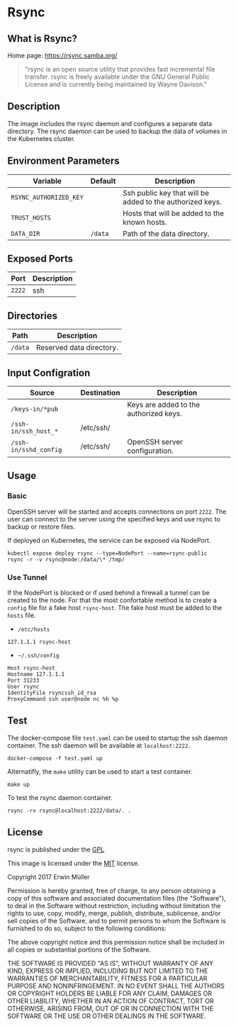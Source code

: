 # Rsync

## What is Rsync?

Home page: https://rsync.samba.org/

> "rsync is an open source utility that provides fast incremental file transfer. rsync is freely available under the GNU General Public License and is currently being maintained by Wayne Davison."

## Description

The image includes the rsync daemon and configures a separate data directory. The rsync daemon can be used to backup the data of volumes in the Kubernetes cluster.

## Environment Parameters

| Variable | Default | Description |
| ------------- | ------------- | ----- |
| `RSYNC_AUTHORIZED_KEY` | | Ssh public key that will be added to the authorized keys. |
| `TRUST_HOSTS` | | Hosts that will be added to the known hosts. |
| `DATA_DIR` | `/data` | Path of the data directory. |

## Exposed Ports

| Port | Description |
| ----- | ----- |
| `2222`  | ssh |

## Directories

| Path | Description |
| ------------- | ----- |
| `/data` | Reserved data directory. |

## Input Configration

| Source | Destination | Description |
| ------------- | ------------- | ----- |
| `/keys-in/*pub` |  | Keys are added to the authorized keys. |
| `/ssh-in/ssh_host_*` | /etc/ssh/ |  |
| `/ssh-in/sshd_config` | /etc/ssh/ | OpenSSH server configuration. |

## Usage

### Basic

OpenSSH server will be started and accepts connections on port `2222`. The user can connect to the server using the specified keys and use rsync to backup or restore files.

If deployed on Kubernetes, the service can be exposed via NodePort.

```
kubectl expose deploy rsync --type=NodePort --name=rsync-public
rsync -r -v rsync@node:/data/\* /tmp/
```

### Use Tunnel

If the NodePort is blocked or if used behind a firewall a tunnel can be created to the node. For that the most confortable method is to create a `config` file for a fake host `rsync-host`. The fake host must be added to the `hosts` file.

* `/etc/hosts`

```
127.1.1.1 rsync-host
```

* `~/.ssh/config`

```
Host rsync-host
Hostname 127.1.1.1
Port 31233
User rsync
IdentityFile rsyncssh_id_rsa
ProxyCommand ssh user@node nc %h %p
```

## Test

The docker-compose file `test.yaml` can be used to startup the ssh daemon container. The ssh daemon will be available at `localhost:2222`.

```
docker-compose -f test.yaml up
```

Alternatifly, the `make` utility can be used to start a test container.

```
make up
```

To test the rsync daemon container.

```
rsync -rv rsync@localhost:2222/data/. .
```

## License

rsync is published under the [GPL](https://rsync.samba.org/GPL.html)

This image is licensed under the [MIT](https://opensource.org/licenses/MIT) license.

Copyright 2017 Erwin Müller

Permission is hereby granted, free of charge, to any person obtaining a copy of this software and associated documentation files (the "Software"), to deal in the Software without restriction, including without limitation the rights to use, copy, modify, merge, publish, distribute, sublicense, and/or sell copies of the Software, and to permit persons to whom the Software is furnished to do so, subject to the following conditions:

The above copyright notice and this permission notice shall be included in all copies or substantial portions of the Software.

THE SOFTWARE IS PROVIDED "AS IS", WITHOUT WARRANTY OF ANY KIND, EXPRESS OR IMPLIED, INCLUDING BUT NOT LIMITED TO THE WARRANTIES OF MERCHANTABILITY, FITNESS FOR A PARTICULAR PURPOSE AND NONINFRINGEMENT. IN NO EVENT SHALL THE AUTHORS OR COPYRIGHT HOLDERS BE LIABLE FOR ANY CLAIM, DAMAGES OR OTHER LIABILITY, WHETHER IN AN ACTION OF CONTRACT, TORT OR OTHERWISE, ARISING FROM, OUT OF OR IN CONNECTION WITH THE SOFTWARE OR THE USE OR OTHER DEALINGS IN THE SOFTWARE.
